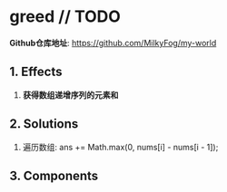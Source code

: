 # greed // TODO

**Github仓库地址**: <https://github.com/MilkyFog/my-world>

## 1. **Effects**

1. **获得数组递增序列的元素和**

## 2. **Solutions**

1. 遍历数组: ans += Math.max(0, nums[i] - nums[i - 1]);

## 3. **Components**
